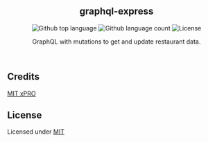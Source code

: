 <h2 align="center">graphql-express</h2>

<p align="center">
  <img alt="Github top language" src="https://img.shields.io/github/languages/top/giankbo/graphql-express?color=blue">

  <img alt="Github language count" src="https://img.shields.io/github/languages/count/giankbo/graphql-express?color=blue">

  <img alt="License" src="https://img.shields.io/github/license/giankbo/graphql-express?color=brightgreen">
</p>

<p align="center" markdown="1">
  GraphQL with mutations to get and update restaurant data.
</p>

<br>

## Credits

[MIT xPRO](https://xpro.mit.edu)

## License

Licensed under [MIT](LICENSE.md)
